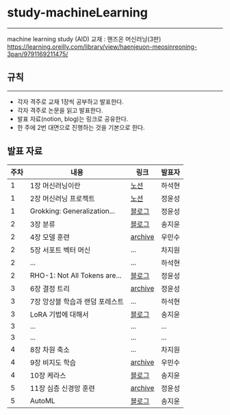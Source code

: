 # study-machineLearning
---
machine learning study (AID)
교재 : 핸즈온 머신러닝(3판)
<https://learning.oreilly.com/library/view/haenjeuon-meosinreoning-3pan/9791169211475/>

## 규칙
---
* 각자 격주로 교재 1장씩 공부하고 발표한다.
* 각자 격주로 논문을 읽고 발표한다.
* 발표 자료(notion, blog)는 링크로 공유한다.
* 한 주에 2번 대면으로 진행하는 것을 기본으로 한다.

## 발표 자료
|주차|내용|링크|발표자|
|---|----|---|---|
|1|1장 머신러닝이란|[노션](https://attractive-share-bc1.notion.site/1-2024-04-242b154be4fa448684f1937dd97aee34)|하석현|
|1|2장 머신러닝 프로젝트|[노션](https://www.notion.so/hands-on-machine-learning-2-f9abe273f5454a9984c04fe1ed79b451?pvs=4)|정윤성|
|1|Grokking: Generalization...|[블로그](https://yunseong.tistory.com/entry/Grokking-Generalization-Beyond-Overfitting-on-Small-Algorithmic-Datasets-논문-리뷰)|정윤성|
|2|3장 분류|[블로그](https://ai0-0jiyun.tistory.com/2)|송지윤|
|2|4장 모델 훈련|[archive](./presentation_archive)|우민수|
|2|5장 서포트 벡터 머신|...|차지원|
|2|...|...|하석현|
|2|RHO-1: Not All Tokens are...|[블로그](https://yunseong.tistory.com/entry/RHO-1-Not-All-Tokens-are-What-You-Need-%EB%85%BC%EB%AC%B8-%EB%A6%AC%EB%B7%B0)|정윤성|
|3|6장 결정 트리|[archive](./presentation_archive)|정윤성|
|3|7장 앙상블 학습과 랜덤 포레스트|...|하석현|
|3|LoRA 기법에 대해서|[블로그](https://ai0-0jiyun.tistory.com/6)|송지윤|
|3|...|...|...|
|3|...|...|...|
|4|8장 차원 축소|...|차지원|
|4|9장 비지도 학습|[archive](./presentation_archive)|우민수|
|4|10장 케라스|[블로그](https://ai0-0jiyun.tistory.com/7)|송지윤|
|5|11장 심층 신경망 훈련|[archive](./presentation_archive)|정윤성|
|5|AutoML|[블로그](https://ai0-0jiyun.tistory.com/8)|송지윤|
